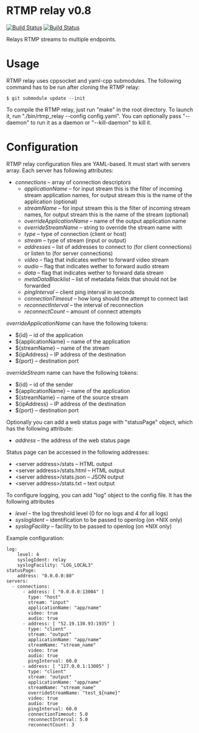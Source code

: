 # RTMP relay v0.8

[![Build Status](https://api.travis-ci.org/elnormous/rtmp_relay.svg?branch=master)](https://travis-ci.org/elnormous/rtmp_relay) [![Build Status](https://ci.appveyor.com/api/projects/status/9axwxwyf99dcr11d?svg=true)](https://ci.appveyor.com/project/elnormous/rtmp_relay)

Relays RTMP streams to multiple endpoints.

# Usage

RTMP relay uses cppsocket and yaml-cpp submodules. The following command has to be run after cloning the RTMP relay:

```
$ git submodule update --init
```

To compile the RTMP relay, just run "make" in the root directory. To launch it, run "./bin/rtmp_relay --config config.yaml". You can optionally pass "--daemon" to run it as a daemon or "--kill-daemon" to kill it.

# Configuration

RTMP relay configuration files are YAML-based. It must start with servers array. Each server has following attributes:

* *connections* – array of connection descriptors
  * *applicationName* – for input stream this is the filter of incoming stream application names, for output stream this is the name of the application (optional)
  * *streamName* – for input stream this is the filter of incoming stream names, for output stream this is the name of the stream (optional)
  * *overrideApplicationName* – name of the output application name
  * *overrideStreamName* – string to override the stream name with
  * *type* – type of connection (client or host)
  * *stream* – type of stream (input or output)
  * *addresses* – list of addresses to connect to (for client connections) or listen to (for server connections)
  * *video* – flag that indicates wether to forward video stream
  * *audio* – flag that indicates wether to forward audio stream
  * *data* – flag that indicates wether to forward data stream
  * *metaDataBlacklist* – list of metadata fields that should not be forwarded
  * *pingInterval* – client ping interval in seconds
  * *connectionTimeout* – how long should the attempt to connect last
  * *reconnectInterval* – the interval of reconnection
  * *reconnectCount* – amount of connect attempts

*overrideApplicationName* can have the following tokens:

* ${id} – id of the application
* ${applicationName} – name of the application
* ${streamName} – name of the stream
* ${ipAddress} – IP address of the destination
* ${port} – destination port

*overrideStream* name can have the following tokens:

* ${id} – id of the sender
* ${applicationName} – name of the application
* ${streamName} – name of the source stream
* ${ipAddress} – IP address of the destination
* ${port} – destination port

Optionally you can add a web status page with "statusPage" object, which has the following attribute:
* *address* – the address of the web status page

Status page can be accessed in the following addresses:
* &lt;server address&gt;/stats – HTML output
* &lt;server address&gt;/stats.html – HTML output
* &lt;server address&gt;/stats.json – JSON output
* &lt;server address&gt;/stats.txt – text output

To configure logging, you can add "log" object to the config file. It has the following attributes
* *level* – the log threshold level (0 for no logs and 4 for all logs)
* *syslogIdent* – identification to be passed to openlog (on *NIX only)
* *syslogFacility* – facility to be passed to openlog (on *NIX only)

Example configuration:

    log:
        level: 4
        syslogIdent: relay
        syslogFacility: "LOG_LOCAL3"
    statusPage:
        address: "0.0.0.0:80"
    servers:
      - connections:
          - address: [ "0.0.0.0:13004" ]
            type: "host"
            stream: "input"
            applicationName: "app/name"
            video: true
            audio: true
          - address: [ "52.19.130.93:1935" ]
            type: "client"
            stream: "output"
            applicationName: "app/name"
            streamName: "stream_name"
            video: true
            audio: true
            pingInterval: 60.0
          - address: [ "127.0.0.1:13005" ]
            type: "client"
            stream: "output"
            applicationName: "app/name"
            streamName: "stream_name"
            overrideStreamName: "test_${name}"
            video: true
            audio: true
            pingInterval: 60.0
            connectionTimeout: 5.0
            reconnectInterval: 5.0
            reconnectCount: 3